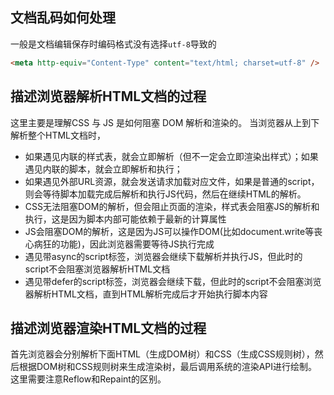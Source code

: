 

## 文档乱码如何处理

一般是文档编辑保存时编码格式没有选择`utf-8`导致的

```html
<meta http-equiv="Content-Type" content="text/html; charset=utf-8" />
```

## 描述浏览器解析HTML文档的过程
这里主要是理解CSS 与 JS 是如何阻塞 DOM 解析和渲染的。
当浏览器从上到下解析整个HTML文档时，
* 如果遇见内联的样式表，就会立即解析（但不一定会立即渲染出样式）；如果遇见内联的脚本，就会立即解析和执行；
* 如果遇见外部URL资源，就会发送请求加载对应文件，如果是普通的script，则会等待脚本加载完成后解析和执行JS代码，然后在继续HTML的解析。
* CSS无法阻塞DOM的解析，但会阻止页面的渲染，样式表会阻塞JS的解析和执行，这是因为脚本内部可能依赖于最新的计算属性
* JS会阻塞DOM的解析，这是因为JS可以操作DOM(比如document.write等丧心病狂的功能)，因此浏览器需要等待JS执行完成
* 遇见带async的script标签，浏览器会继续下载解析并执行JS，但此时的script不会阻塞浏览器解析HTML文档
* 遇见带defer的script标签，浏览器会继续下载，但此时的script不会阻塞浏览器解析HTML文档，直到HTML解析完成后才开始执行脚本内容

## 描述浏览器渲染HTML文档的过程
首先浏览器会分别解析下面HTML（生成DOM树）和CSS（生成CSS规则树），然后根据DOM树和CSS规则树来生成渲染树，最后调用系统的渲染API进行绘制。
这里需要注意Reflow和Repaint的区别。



